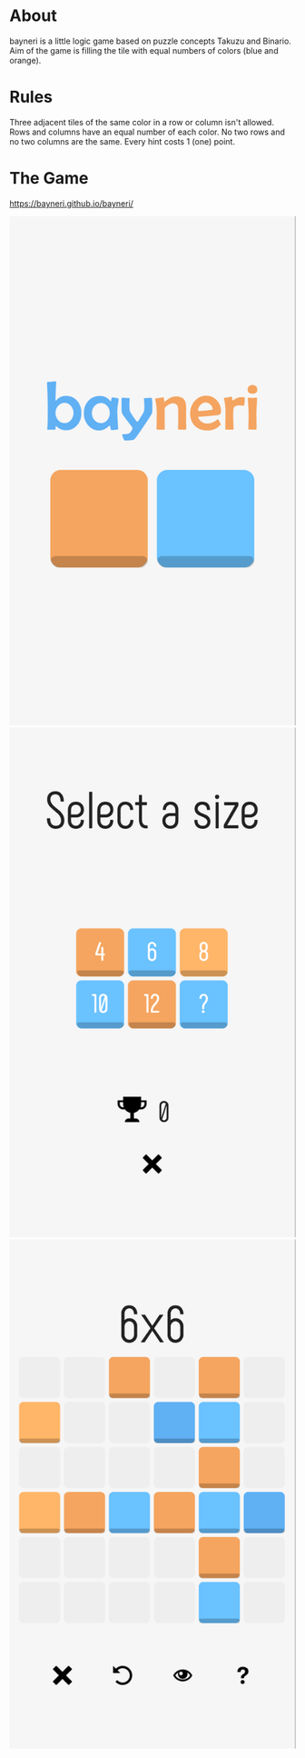 # About
bayneri is a little logic game based on puzzle concepts Takuzu and Binario.
Aim of the game is filling the tile with equal numbers of colors (blue and orange).

# Rules
Three adjacent tiles of the same color in a row or column isn't allowed.
Rows and columns have an equal number of each color.
No two rows and no two columns are the same.
Every hint costs 1 (one) point.

# The Game
https://bayneri.github.io/bayneri/

![ss1](https://github.com/bayneri/bayneri/blob/master/screenshots/ss1.png)
![ss2](https://github.com/bayneri/bayneri/blob/master/screenshots/ss2.png)
![ss3](https://github.com/bayneri/bayneri/blob/master/screenshots/ss3.png)
